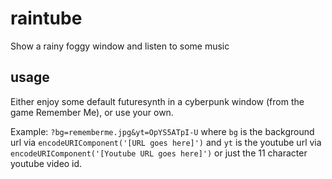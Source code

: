 # raintube
Show a rainy foggy window and listen to some music

## usage

Either enjoy some default futuresynth in a cyberpunk window (from the game Remember Me), or use your own.

Example: `?bg=rememberme.jpg&yt=OpYS5ATpI-U` where `bg` is the background url via `encodeURIComponent('[URL goes here]')` and `yt` is the youtube url via `encodeURIComponent('[Youtube URL goes here]')` or just the 11 character youtube video id.
